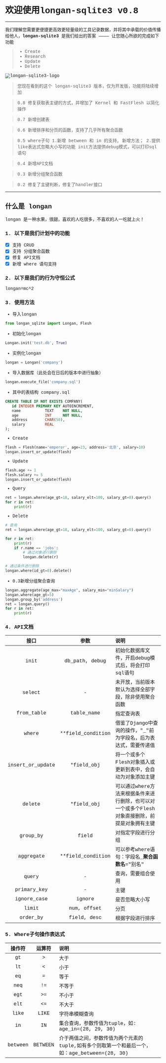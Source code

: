 <font style='font-family:Courier New '>

# 欢迎使用longan-sqlite3 v0.8

------

我们理解您需要更便捷更高效更轻量级的工具记录数据，并将其中承载的价值传播给他人，**longan-sqlite3** 是我们给出的答案 ———— 让您随心所欲的完成如下功能

> * Create
> * Research
> * Update
> * Delete

![longan-sqlite3-logo](https://img-blog.csdn.net/20180329103235613)



> 您现在看到的这个 longan-sqlite3 版本，仅为开发版，功能将陆续增加

> 0.8 修复获取表主键的方式，并增加了 Kernel 和 FastFlesh 以简化操作

> 0.7 新增创建表

> 0.6 新增排序和分页的函数，支持了几乎所有聚合函数

> 0.5 where子句
>       1.新增 between 和 in 的支持, 新增方法；
>       2.提供like表达式忽略大小写的功能
>     init方法提供debug模式，可以打印sql语句

> 0.4 新增API文档

> 0.3 新增分组聚合函数

> 0.2 修复了主键判断，修复了handler接口
------

## 什么是 longan

longan 是一种水果，很甜，喜欢的人吃很多，不喜欢的人一吃就上火！

### 1. 以下是我们计划中的功能 

- [x] 支持 CRUD
- [x] 支持 分组聚合函数
- [x] 修复 API文档
- [x] 新增 where 语句支持

### 2. 以下是我们的行为守恒公式

longan=mc^2

### 3. 使用方法

 - 导入longan
```python
from longan_sqlite import Longan, Flesh
```
 - 初始化longan
```python
Longan.init('test.db', True)
```
 - 实例化longan
```python
longan = Longan('company')
```
 - 导入数据库（此处会在日后的版本中进行抽象）
```python
longan.execute_file('company.sql')
```
 - 其中的表结构 company.sql
```sql
CREATE TABLE IF NOT EXISTS COMPANY(
   id INTEGER PRIMARY KEY AUTOINCREMENT,
   name           TEXT    NOT NULL,
   age            INT     NOT NULL,
   address        CHAR(50),
   salary         REAL
);
```
 - Create
```python
flesh = Flesh(name='emperor', age=23, address='北京', salary=10)
longan.insert_or_update(flesh)
```
 - Update
```python
flesh.age += 1
flesh.salary += 5
longan.insert_or_update(flesh)
```
 - Query
```python
ret = longan.where(age_gt=18, salary_elt=100, salary_gt=0).query()
for r in ret:
    print(r)
```
 - Delete
```python
# 查询
ret = longan.where(age_gt=18, salary_elt=100, salary_gt=0).query()

for r in ret:
    print(r)
    if r.name == 'jobs':
        # 通过对象进行删除
        longan.delete(r)

# 通过条件进行删除
longan.where(id_gt=0).delete()
```
 - 0.3新增分组聚合查询
```python
longan.aggregate(age_max="maxAge", salary_min="minSalary")
longan.where(age_gt=5)
longan.group_by('address')
ret = longan.query()
for r in ret:
    print(r)
```
### 4. API文档

| 接口        | 参数   |  说明  |
| :--------:   | :-----:  | :----  |
| init | db_path, debug | 初始化数据库文件，开启debug模式后，将会打印sql语句 |
| select     | - |   未开放，当前版本默认为选择全部字段，除非使用聚合函数     |
| from_table | table_name | 指定查询表 |
| where | **field_condition | 借鉴了Django中查询的操作，"_"前为字段名，后为表达式，需要传递值 |
| insert_or_update | *field_obj | 将一个或多个Flesh对象插入或更新到表中，会自动为对象添加主键 |
| delete | *field_obj | 可以通过where方法来根据条件来进行删除，也可以对一个或多个Flesh对象直接删除，前提是对象拥有主键 |
| group_by | field | 对指定字段进行分组 |
| aggregate | **field_condition | 可以参考where语句：字段名_**聚合函数名**="别名" |
| query | - | 查询，需要组合使用 |
| primary_key | - | 主键 |
| ignore_case | ignore | 是否忽略大小写 |
| limit | num, offset | 分页 |
| order_by | field, desc |根据字段进行排序 |

### 5. Where子句操作表达式
| 操作符        | 运算符   |  说明  |
| :--------:   | :-----:  | :----  |
| gt | > | 大于 |
| lt | < | 小于 |
| eq | = | 等于 |
| neq | != | 不等于 |
| egt | >= | 不小于 |
| elt | <= | 不大于 |
| like | LIKE | 字符串模糊查询 |
| in | IN | 集合查询，参数传值为tuple，如: age_in=(28, 29, 30) |
| between | BETWEEN | 介于两值之间，参数传值为两个元素的tuple,如有多个则取第一个和最后一个，如：age_between=(28, 30) |

</font>
